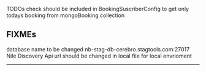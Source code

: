 
TODOs
check should be included in BookingSuscriberConfig to get only todays booking from mongoBooking collection


FIXMEs
-----------------------------

database name to be changed nb-stag-db-cerebro.stagtools.com:27017
Nile Discovery Api url should be changed in local file for local envrioment












----------------------------